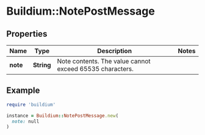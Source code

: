 # Buildium::NotePostMessage

## Properties

| Name | Type | Description | Notes |
| ---- | ---- | ----------- | ----- |
| **note** | **String** | Note contents. The value cannot exceed 65535 characters. |  |

## Example

```ruby
require 'buildium'

instance = Buildium::NotePostMessage.new(
  note: null
)
```

